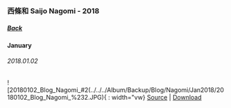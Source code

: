 ### 西條和 Saijo Nagomi - 2018
##### [Back](SaijoNagomi.md)

#### January
###### 2018.01.02
![20180102_Blog_Nagomi_#2(../../../Album/Backup/Blog/Nagomi/Jan2018/20180102_Blog_Nagomi_%232.JPG){ : width="vw}
[Source](http://blog.nanabunnonijyuuni.com/s/n227/diary/detail/147?ima=1128&cd=blog) | [Download](https://github.com/LYHPandaKing/227PhotoBackup/raw/master/Album/Backup/Blog/Nagomi/Jan2018/20180102_Blog_Nagomi_%232.JPG)
